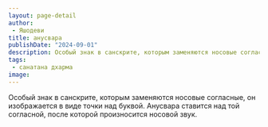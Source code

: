 ```yaml
---
layout: page-detail
author:
 - Яшодеви
title: анусвара
publishDate: "2024-09-01"
description: Особый знак в санскрите, которым заменяются носовые согласные, он изображается в виде точки над буквой. Анусвара ставится над той согласной, после которой произносится носовой звук.
tags:
 - санатана дхарма
image: 
---
```


Особый знак в санскрите, которым заменяются носовые согласные, он изображается в виде точки над буквой. Анусвара ставится над той согласной, после которой произносится носовой звук.

